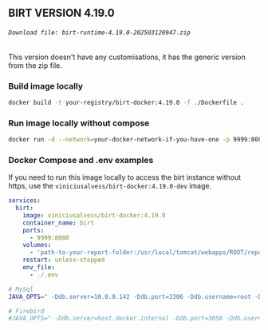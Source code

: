 ## BIRT VERSION 4.19.0
###### ```Download file: birt-runtime-4.19.0-202503120947.zip```

This version doesn't have any customisations, it has the generic version from the zip file.

### Build image locally
```sh
docker build -t your-registry/birt-docker:4.19.0 -f ./Dockerfile .
```

### Run image locally without compose
```sh
docker run -d --network=your-docker-network-if-you-have-one -p 9999:8080 --name birt --env-file ./.env -v /your-volume-path:/usr/local/tomcat/webapps/ROOT/report your-registry/birt:4.19.0
```

### Docker Compose and .env examples
If you need to run this image locally to access the birt instance without https, use the ```viniciusalvess/birt-docker:4.19.0-dev``` image.
```yml
services:
  birt:
    image: viniciusalvess/birt-docker:4.19.0    
    container_name: birt
    ports:
      - 9999:8080
    volumes:
      - 'path-to-your-report-folder:/usr/local/tomcat/webapps/ROOT/report'
    restart: unless-stopped
    env_file:
      - ./.env 
```

```sh
# MySql
JAVA_OPTS=" -Ddb.server=10.0.0.142 -Ddb.port=3306 -Ddb.username=root -Ddb.password=root -Ddb.database=devdb -Ddb.jndiname=jdbc/birtdbcontext -Ddb.driverclass=com.mysql.cj.jdbc.Driver -Ddb.type=mysql -DuseSessionId=false -Duser.country=US -Duser.language=en -Duser.locale=en_US -DBIRT_VIEWER_LOCALE=en_US"

# Firebird
#JAVA_OPTS=" -Ddb.server=host.docker.internal -Ddb.port=3050 -Ddb.username=sysdba -Ddb.password=yourpass -Ddb.database=path-to-fdb-file -Ddb.jndiname=jdbc/birtdbcontext -Ddb.driverclass=org.firebirdsql.jdbc.FBDriver -Ddb.type=firebirdsql -DuseSessionId=false  -Duser.country=BR -Duser.language=pt -Duser.locale=pt_BR -DBIRT_VIEWER_LOCALE=pt_BR"

```

